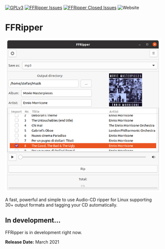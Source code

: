 [![GPLv3](https://img.shields.io/github/license/thepickwickclub/ffripper)](https://github.com/ThePickwickClub/ffripper/blob/main/LICENSE)
[![FFRipper Issues](https://img.shields.io/github/issues/thepickwickclub/ffripper)](https://github.com/ThePickwickClub/ffripper/issues)
[![FFRipper Closed Issues](https://img.shields.io/github/issues-closed/thepickwickclub/ffripper)](https://github.com/ThePickwickClub/ffripper/issues?q=is%3Aissue+is%3Aclosed)
![Website](https://img.shields.io/website?down_color=lightgrey&down_message=offline&up_color=green&up_message=online&url=https%3A%2F%2Fthepickwickclub.github.io%2Fffripper%2F)
# FFRipper
![FFRipper](data/ffripper01.png)

A fast, powerful and simple to use Audio-CD ripper for Linux supporting 30+ output formats and tagging your CD automatically.

## In development...

FFRipper is in development right now.

**Release Date:** March 2021